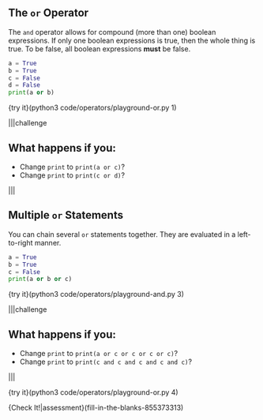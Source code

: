 ## The `or` Operator

The `and` operator allows for compound (more than one) boolean expressions. If only one boolean expressions is true, then the whole thing is true. To be false, all boolean expressions **must** be false.

```python
a = True
b = True
c = False
d = False
print(a or b)
```

{try it}(python3 code/operators/playground-or.py 1)

|||challenge
## What happens if you:
* Change `print` to `print(a or c)`?
* Change `print` to `print(c or d)`?

|||

## Multiple `or` Statements

You can chain several `or` statements together. They are evaluated in a left-to-right manner.

```python
a = True
b = True
c = False
print(a or b or c)
```

{try it}(python3 code/operators/playground-and.py 3)

|||challenge
## What happens if you:
* Change `print` to `print(a or c or c or c or c)`?
* Change `print` to `print(c and c and c and c and c)`?

|||

{try it}(python3 code/operators/playground-or.py 4)

{Check It!|assessment}(fill-in-the-blanks-855373313)

